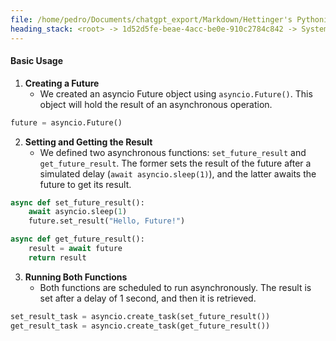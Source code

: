```yaml
---
file: /home/pedro/Documents/chatgpt_export/Markdown/Hettinger's Pythonic Coding Style.md
heading_stack: <root> -> 1d52d5fe-beae-4acc-be0e-910c2784c842 -> System -> 990cbfc8-f01c-4465-94d6-e8a9d6fea7b5 -> System -> aaa237dc-dc1e-4222-abfc-c36e07f03dac -> User -> 776fab5c-cc53-47a1-93dc-69a27010cdb2 -> Assistant -> aaa247ef-988b-49a9-9915-daf574ce71f4 -> User -> eeb04c84-cace-44d7-bbf4-3e7201f1b820 -> Assistant -> Table of Contents -> aaa2a5cc-949d-4e45-a2d0-6bec76f30b74 -> User -> 33a36459-de59-441a-b57c-b1d27d5bbad4 -> Assistant -> Futures -> 605be0ce-7fc0-47d8-8fef-58ca8a49c65f -> Assistant -> 0c6dc032-3a73-440d-914f-c72664028d9b -> Tool -> aaa454d4-0532-474b-82f6-8154c1a7612c -> Assistant -> 3237308d-b095-4d08-9746-c7458657226d -> Assistant -> aaa20508-57a4-4965-ba67-5ed4ef91fb76 -> User -> 92fb49ad-feb6-4053-983d-6b162fdbab12 -> Assistant -> d8424461-3cf2-49ac-a5da-ab7a1ddf0f99 -> Tool -> 3618722f-01ac-47cd-a789-3b6a0c7129cf -> Assistant -> Basic Usage
---
```

#### Basic Usage

1. **Creating a Future**
    - We created an asyncio Future object using `asyncio.Future()`. This object will hold the result of an asynchronous operation.

```python
future = asyncio.Future()
```

2. **Setting and Getting the Result**
    - We defined two asynchronous functions: `set_future_result` and `get_future_result`. The former sets the result of the future after a simulated delay (`await asyncio.sleep(1)`), and the latter awaits the future to get its result.

```python
async def set_future_result():
    await asyncio.sleep(1)
    future.set_result("Hello, Future!")

async def get_future_result():
    result = await future
    return result
```

3. **Running Both Functions**
    - Both functions are scheduled to run asynchronously. The result is set after a delay of 1 second, and then it is retrieved.

```python
set_result_task = asyncio.create_task(set_future_result())
get_result_task = asyncio.create_task(get_future_result())
```

